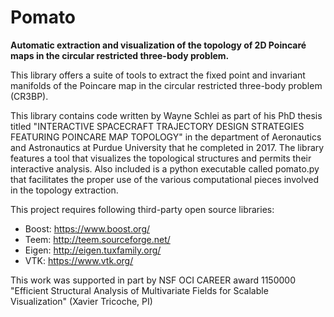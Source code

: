 # Pomato
**Automatic extraction and visualization of the topology of 2D Poincaré maps in the circular restricted three-body problem.**

This library offers a suite of tools to extract the fixed point and invariant manifolds of the Poincare map in the circular restricted three-body problem (CR3BP). 

This library contains code written by Wayne Schlei as part of his PhD thesis titled "INTERACTIVE SPACECRAFT TRAJECTORY DESIGN STRATEGIES FEATURING POINCARE MAP TOPOLOGY" in the department of Aeronautics and Astronautics at Purdue University that he completed in 2017. The library features a tool that visualizes the topological structures and permits their interactive analysis. Also included is a python executable called pomato.py that facilitates the proper use of the various computational pieces involved in the topology extraction. 

This project requires following third-party open source libraries:

* Boost: https://www.boost.org/
* Teem: http://teem.sourceforge.net/
* Eigen: http://eigen.tuxfamily.org/
* VTK: https://www.vtk.org/

This work was supported in part by NSF OCI CAREER award 1150000 "Efficient Structural Analysis of Multivariate Fields for Scalable Visualization" (Xavier Tricoche, PI)
